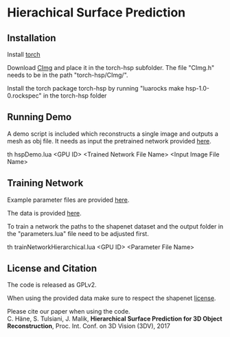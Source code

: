 # Hierachical Surface Prediction


## Installation


Install [torch](http://torch.ch/)

Download [CImg](http://cimg.eu/) and place it in the torch-hsp subfolder. The file "CImg.h" needs to be in the path "torch-hsp/CImg/".

Install the torch package torch-hsp by running "luarocks make hsp-1.0-0.rockspec" in the torch-hsp folder



## Running Demo


A demo script is included which reconstructs a single image and outputs a mesh as obj file. It needs as input the pretrained network provided [here](https://drive.google.com/file/d/1it00XjWc7PnKAwVhPEtl2V96g3RPbi2V/view?usp=sharing).


th hspDemo.lua &lt;GPU ID&gt; &lt;Trained Network File Name&gt; &lt;Input Image File Name&gt;


## Training Network


Example parameter files are provided [here](https://drive.google.com/file/d/1it00XjWc7PnKAwVhPEtl2V96g3RPbi2V/view?usp=sharing).

The data is provided [here](https://drive.google.com/file/d/1xtJz5CEEPgYOtWP6Dr6nUWbUXPDMswh0/view?usp=sharing).

To train a network the paths to the shapenet dataset and the output folder in the "parameters.lua" file need to be adjusted first.

th trainNetworkHierarchical.lua &lt;GPU ID&gt; &lt;Parameter File Name&gt;


## License and Citation

The code is released as GPLv2.

When using the provided data make sure to respect the shapenet [license](https://shapenet.org/terms).

Please cite our paper when using the code.<br />
C. Häne, S. Tulsiani, J. Malik, <B>Hierarchical Surface Prediction for 3D Object Reconstruction</B>, Proc. Int. Conf. on 3D Vision (3DV), 2017 
